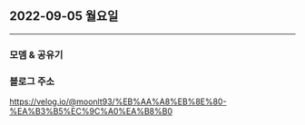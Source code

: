## 2022-09-05 월요일

---

### 모뎀 & 공유기

### 블로그 주소

https://velog.io/@moonlt93/%EB%AA%A8%EB%8E%80-%EA%B3%B5%EC%9C%A0%EA%B8%B0



